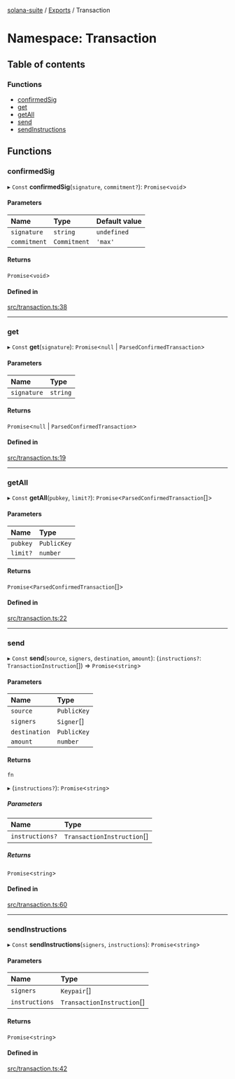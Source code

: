 [solana-suite](../README.md) / [Exports](../modules.md) / Transaction

# Namespace: Transaction

## Table of contents

### Functions

- [confirmedSig](Transaction.md#confirmedsig)
- [get](Transaction.md#get)
- [getAll](Transaction.md#getall)
- [send](Transaction.md#send)
- [sendInstructions](Transaction.md#sendinstructions)

## Functions

### confirmedSig

▸ `Const` **confirmedSig**(`signature`, `commitment?`): `Promise`<`void`\>

#### Parameters

| Name | Type | Default value |
| :------ | :------ | :------ |
| `signature` | `string` | `undefined` |
| `commitment` | `Commitment` | `'max'` |

#### Returns

`Promise`<`void`\>

#### Defined in

[src/transaction.ts:38](https://github.com/fukaoi/solana-suite/blob/17adcd0/src/transaction.ts#L38)

___

### get

▸ `Const` **get**(`signature`): `Promise`<``null`` \| `ParsedConfirmedTransaction`\>

#### Parameters

| Name | Type |
| :------ | :------ |
| `signature` | `string` |

#### Returns

`Promise`<``null`` \| `ParsedConfirmedTransaction`\>

#### Defined in

[src/transaction.ts:19](https://github.com/fukaoi/solana-suite/blob/17adcd0/src/transaction.ts#L19)

___

### getAll

▸ `Const` **getAll**(`pubkey`, `limit?`): `Promise`<`ParsedConfirmedTransaction`[]\>

#### Parameters

| Name | Type |
| :------ | :------ |
| `pubkey` | `PublicKey` |
| `limit?` | `number` |

#### Returns

`Promise`<`ParsedConfirmedTransaction`[]\>

#### Defined in

[src/transaction.ts:22](https://github.com/fukaoi/solana-suite/blob/17adcd0/src/transaction.ts#L22)

___

### send

▸ `Const` **send**(`source`, `signers`, `destination`, `amount`): (`instructions?`: `TransactionInstruction`[]) => `Promise`<`string`\>

#### Parameters

| Name | Type |
| :------ | :------ |
| `source` | `PublicKey` |
| `signers` | `Signer`[] |
| `destination` | `PublicKey` |
| `amount` | `number` |

#### Returns

`fn`

▸ (`instructions?`): `Promise`<`string`\>

##### Parameters

| Name | Type |
| :------ | :------ |
| `instructions?` | `TransactionInstruction`[] |

##### Returns

`Promise`<`string`\>

#### Defined in

[src/transaction.ts:60](https://github.com/fukaoi/solana-suite/blob/17adcd0/src/transaction.ts#L60)

___

### sendInstructions

▸ `Const` **sendInstructions**(`signers`, `instructions`): `Promise`<`string`\>

#### Parameters

| Name | Type |
| :------ | :------ |
| `signers` | `Keypair`[] |
| `instructions` | `TransactionInstruction`[] |

#### Returns

`Promise`<`string`\>

#### Defined in

[src/transaction.ts:42](https://github.com/fukaoi/solana-suite/blob/17adcd0/src/transaction.ts#L42)
